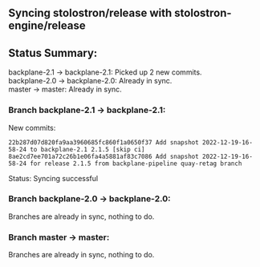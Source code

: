 ## Syncing stolostron/release with stolostron-engine/release

## Status Summary:

backplane-2.1 -> backplane-2.1: Picked up 2 new commits.  
backplane-2.0 -> backplane-2.0: Already in sync.  
master -> master: Already in sync.  

### Branch backplane-2.1 -> backplane-2.1:

New commits:

```
22b287d07d820fa9aa3960685fc860f1a0650f37 Add snapshot 2022-12-19-16-58-24 to backplane-2.1 2.1.5 [skip ci]
8ae2cd7ee701a72c26b1e06fa4a5881af83c7086 Add snapshot 2022-12-19-16-58-24 for release 2.1.5 from backplane-pipeline quay-retag branch
```

Status: Syncing successful

### Branch backplane-2.0 -> backplane-2.0:

Branches are already in sync, nothing to do.

### Branch master -> master:

Branches are already in sync, nothing to do.
